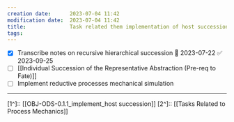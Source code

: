 ```yaml
---
creation date:		2023-07-04 11:42
modification date:	2023-07-04 11:42
title: 				Task related them implementation of host succession
tags:
---
```

- [x] Transcribe notes on recursive hierarchical succession 📅 2023-07-22 ✅ 2023-09-25
- [ ] [[Individual Succession of the Representative Abstraction (Pre-req to Fate)]]
- [ ] Implement reductive processes mechanical simulation

---
[1^]:: [[OBJ-ODS-0.1.1_implement_host succession]]
[2^]:: [[Tasks Related to Process Mechanics]]
